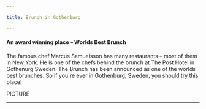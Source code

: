 ```yaml
---

title: Brunch in Gothenburg

---
```


<h4>An award winning place – Worlds Best Brunch</h4>

<p1>The famous chef Marcus Samuelsson has many restaurants – most of them in New York. He is one of the chefs behind the brunch at The Post Hotel in Gothenurg Sweden.
The Brunch has been announced as one of the worlds best brunches. So if you're ever in Gothenburg, Sweden, you should try this place! </p1>

PICTURE

---
